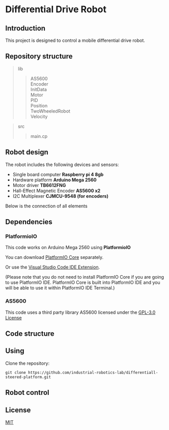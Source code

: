 
# Differential Drive Robot

## Introduction

This project is designed to control a mobile differential drive robot.

## Repository structure
> lib  
>> AS5600  
>> Encoder  
>> InitData  
>> Motor  
>> PID  
>> Position  
>> TwoWheeledRobot  
>> Velocity

>src
>> main.cp

## Robot design

The robot includes the following devices and sensors:

- Single board computer **Raspberry pi 4 8gb**
- Hardware platform **Arduino Mega 2560**
- Motor driver **TB6612FNG**
- Hall-Effect Magnetic Encoder **AS5600 x2**
- I2C Multiplexer **CJMCU-9548 (for encoders)**

Below is the connection of all elements

## Dependencies

### **PlatformioIO**

This code works on Arduino Mega 2560 using **PlatformioIO**

You can download [PlatformIO Core](https://docs.platformio.org/en/latest/core/installation.html#piocore-install-shell-commands) separately.

Or use the [Visual Studio Code IDE Extension](https://platformio.org/install/ide?install=vscode).

(Please note that you do not need to install PlatformIO Core if you are going to use PlatformIO IDE. PlatformIO Core is built into PlatformIO IDE and you will be able to use it within PlatformIO IDE Terminal.)

### AS5600

This code uses a third party library AS5600 licensed under the [GPL-3.0 License](https://choosealicense.com/licenses/gpl-3.0/)

## Code structure

## Using

Clone the repository:

```arduino
git clone https://github.com/industrial-robotics-lab/differentiall-steered-platform.git
```

## Robot control

## License

[MIT](https://choosealicense.com/licenses/mit/)
